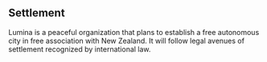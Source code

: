 ## Settlement

Lumina is a peaceful organization that plans to establish a free autonomous city in free association with New Zealand. It will follow legal avenues of settlement recognized by international law.